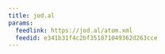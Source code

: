 ```yaml
---
title: jod.al
params:
  feedlink: https://jod.al/atom.xml
  feedid: e341b31f4c2bf351871049362d263cce
---
```

